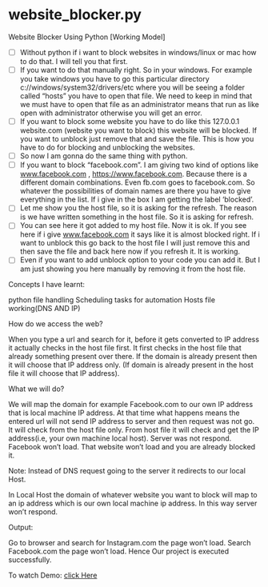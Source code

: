 # website_blocker.py
Website Blocker Using Python [Working Model]

- [ ] Without python if i want to block websites in windows/linux or mac how to do that. I will tell you that first.
- [ ] If you want to do that manually right. So in your windows. For example you take windows you have to go this particular directory c://windows/system32/drivers/etc where you will be seeing a folder called “hosts” you have to open that file. We need to keep in mind that we must have to open that file as an administrator means that run as like open with administrator otherwise you will get an error.
- [ ] If you want to block some website you have to do like this 127.0.0.1 website.com (website you want to block) this website will be blocked. If you want to unblock just remove that and save the file. This is how you have to do for blocking and unblocking the websites. 
- [ ] So now I am gonna do the same thing with python.
- [ ] If you want to block “facebook.com”. I am giving two kind of options like www.facebook.com , https://www.facebook.com. Because there is a different domain combinations. Even fb.com goes to facebook.com. So whatever the possibilities of domain names are there you have to give everything in the list. If i give in the box I am getting the label ‘blocked’.
- [ ] Let me show you the host file, so it is asking for the refresh. The reason is we have written something in the host file. So it is asking for refresh.
- [ ] You can see here it got added to my host file. Now it is ok. If you see here if i give www.facebook.com it says like it is almost blocked right. If i want to unblock this go back to the host file I will just remove this and then save the file and back here now if you refresh it. It is working. 
- [ ] Even if you want to add unblock option to your code you can add it. But I am just showing you here manually by removing it from the host file.

Concepts I have learnt:

python  file handling
Scheduling tasks for automation
Hosts file working(DNS AND IP)

How do we access the web?

When you type a url and search for it, before it gets converted to IP address it actually checks in the host file first.
It first checks in the host file that already something present over there. If the domain is already present then it will choose that IP address only. 
(If domain is already present in the host file it will choose that IP address).

What we will do?

We will map the domain for example Facebook.com to our own IP address that is local machine IP address. 
At that time what happens means the entered url will not send IP address to server and then request was not go. 
It will check from the host file only. From host file it will check and get the IP address(i.e,  your own machine local host). 
Server was not respond. Facebook won’t load. That website won’t load and you are already blocked it.

Note: Instead of DNS request going to the server it redirects to our local Host. 

In Local Host the domain of whatever website you want to block will map to an ip address which is our own local machine ip address. 
In this way server won’t respond.

Output:

Go to browser and search for Instagram.com the page won’t load. Search Facebook.com the page won’t load. 
Hence Our project is executed successfully.

To watch Demo: [click Here](https://drive.google.com/file/d/1S4fNNU1DojRN2rrnQXkhfWTATIwwBy2e/view?usp=sharing)


               
